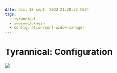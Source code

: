 ```yaml
---
date: dim. 18 sept. 2022 21:28:52 CEST
tags:
  - tyrannical
  - awesome/plugin
  - configuration/conf-widow-manager
---
```



# Tyrannical: Configuration

<img src="https://images.pexels.com/photos/673862/pexels-photo-673862.jpeg?auto=compress&cs=tinysrgb&fit=crop&h=627&w=1200"/>

